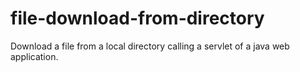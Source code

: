 # file-download-from-directory
Download a file from a local directory calling a servlet of a java web application.
